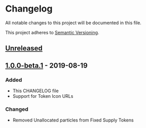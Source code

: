 # Changelog
All notable changes to this project will be documented in this file.
 
This project adheres to [Semantic Versioning](https://semver.org/spec/v2.0.0.html).
 
## [Unreleased](#)

## [1.0.0-beta.1](https://github.com/radixdlt/radixdlt-java/releases/tag/1.0.0-beta.1) - 2019-08-19
### Added
- This CHANGELOG file
- Support for Token Icon URLs

### Changed
- Removed Unallocated particles from Fixed Supply Tokens 
